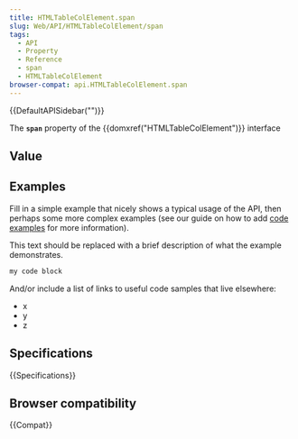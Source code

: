 ```yaml
---
title: HTMLTableColElement.span
slug: Web/API/HTMLTableColElement/span
tags:
  - API
  - Property
  - Reference
  - span
  - HTMLTableColElement
browser-compat: api.HTMLTableColElement.span
---
```

{{DefaultAPISidebar("")}}

The **`span`** property of the {{domxref("HTMLTableColElement")}} interface 

## Value



## Examples

Fill in a simple example that nicely shows a typical usage of the API, then perhaps some more complex examples (see our guide on how to add [code examples](/en-US/docs/MDN/Contribute/Structures/Code_examples) for more information).

This text should be replaced with a brief description of what the example demonstrates.

```js
my code block
```

And/or include a list of links to useful code samples that live elsewhere:

*   x
*   y
*   z

## Specifications

{{Specifications}}

## Browser compatibility

{{Compat}}


